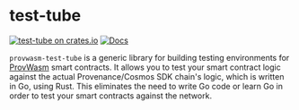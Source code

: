 # test-tube

[![test-tube on crates.io](https://img.shields.io/crates/v/test-tube.svg)](https://crates.io/crates/test-tube) [![Docs](https://docs.rs/test-tube/badge.svg)](https://docs.rs/test-tube)

`provwasm-test-tube` is a generic library for building testing environments
for [ProvWasm](https://github.com/provenance-io/provwasm) smart contracts. It allows you to test your smart contract
logic against the actual Provenance/Cosmos SDK chain's logic, which is written in Go, using Rust. This eliminates the
need to write Go code or learn Go in order to test your smart contracts against the network.
